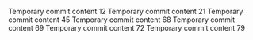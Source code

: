 Temporary commit content 12
Temporary commit content 21
Temporary commit content 45
Temporary commit content 68
Temporary commit content 69
Temporary commit content 72
Temporary commit content 79
